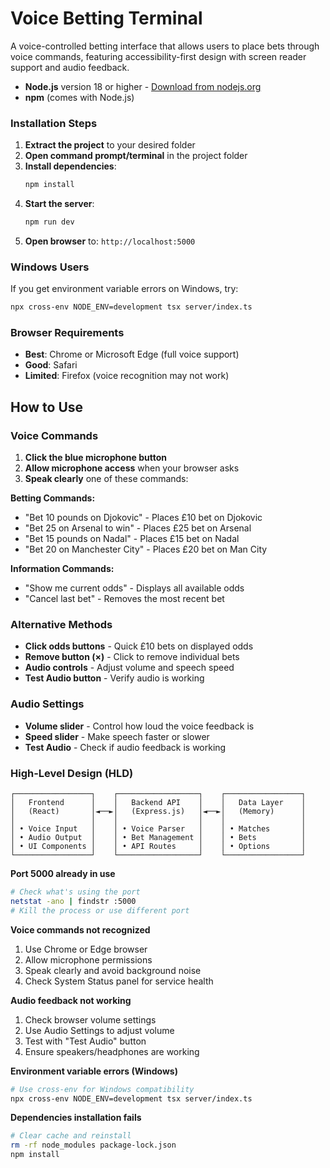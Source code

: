 # Voice Betting Terminal

A voice-controlled betting interface that allows users to place bets through voice commands, featuring accessibility-first design with screen reader support and audio feedback.

- **Node.js** version 18 or higher - [Download from nodejs.org](https://nodejs.org/)
- **npm** (comes with Node.js)

### Installation Steps

1. **Extract the project** to your desired folder
2. **Open command prompt/terminal** in the project folder
3. **Install dependencies**:
   ```bash
   npm install
   ```
4. **Start the server**:
   ```bash
   npm run dev
   ```
5. **Open browser** to: `http://localhost:5000`

### Windows Users

If you get environment variable errors on Windows, try:
```bash
npx cross-env NODE_ENV=development tsx server/index.ts
```

### Browser Requirements

- **Best**: Chrome or Microsoft Edge (full voice support)
- **Good**: Safari 
- **Limited**: Firefox (voice recognition may not work)

## How to Use

### Voice Commands

1. **Click the blue microphone button**
2. **Allow microphone access** when your browser asks
3. **Speak clearly** one of these commands:

**Betting Commands:**
- "Bet 10 pounds on Djokovic" - Places £10 bet on Djokovic
- "Bet 25 on Arsenal to win" - Places £25 bet on Arsenal  
- "Bet 15 pounds on Nadal" - Places £15 bet on Nadal
- "Bet 20 on Manchester City" - Places £20 bet on Man City

**Information Commands:**
- "Show me current odds" - Displays all available odds
- "Cancel last bet" - Removes the most recent bet

### Alternative Methods

- **Click odds buttons** - Quick £10 bets on displayed odds
- **Remove button (×)** - Click to remove individual bets
- **Audio controls** - Adjust volume and speech speed
- **Test Audio button** - Verify audio is working

### Audio Settings

- **Volume slider** - Control how loud the voice feedback is
- **Speed slider** - Make speech faster or slower  
- **Test Audio** - Check if audio feedback is working


### High-Level Design (HLD)

```
┌─────────────────┐    ┌──────────────────┐    ┌─────────────────┐
│   Frontend      │    │   Backend API    │    │   Data Layer    │
│   (React)       │◄──►│   (Express.js)   │◄──►│   (Memory)      │
│                 │    │                  │    │                 │
│ • Voice Input   │    │ • Voice Parser   │    │ • Matches       │
│ • Audio Output  │    │ • Bet Management │    │ • Bets          │
│ • UI Components │    │ • API Routes     │    │ • Options       │
└─────────────────┘    └──────────────────┘    └─────────────────┘
```
**Port 5000 already in use**
```bash
# Check what's using the port
netstat -ano | findstr :5000
# Kill the process or use different port
```

**Voice commands not recognized**
1. Use Chrome or Edge browser
2. Allow microphone permissions
3. Speak clearly and avoid background noise
4. Check System Status panel for service health

**Audio feedback not working**
1. Check browser volume settings
2. Use Audio Settings to adjust volume
3. Test with "Test Audio" button
4. Ensure speakers/headphones are working

**Environment variable errors (Windows)**
```bash
# Use cross-env for Windows compatibility
npx cross-env NODE_ENV=development tsx server/index.ts
```

**Dependencies installation fails**
```bash
# Clear cache and reinstall
rm -rf node_modules package-lock.json
npm install
```